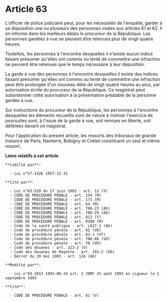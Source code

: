 # Article 63

L'officier de police judiciaire peut, pour les nécessités de l'enquête, garder à sa disposition une ou plusieurs des
personnes visées aux articles 61 et 62. Il en informe dans les meilleurs délais le procureur de la République. Les personnes
gardées à vue ne peuvent être retenues plus de vingt-quatre heures.

Toutefois, les personnes à l'encontre desquelles il n'existe aucun indice faisant présumer qu'elles ont commis ou tenté de
commettre une infraction ne peuvent être retenues que le temps nécessaire à leur déposition.

La garde à vue des personnes à l'encontre desquelles il existe des indices faisant présumer qu'elles ont commis ou tenté de
commettre une infraction peut être prolongée d'un nouveau délai de vingt-quatre heures au plus, par autorisation écrite du
procureur de la République. Ce magistrat peut subordonner cette autorisation à la présentation préalable de la personne
gardée à vue.

Sur instructions du procureur de la République, les personnes à l'encontre desquelles les éléments recueillis sont de nature
à motiver l'exercice de poursuites sont, à l'issue de la garde à vue, soit remises en liberté, soit déférées devant ce
magistrat.

Pour l'application du présent article, les ressorts des tribunaux de grande instance de Paris, Nanterre, Bobigny et Créteil
constituent un seul et même ressort.

**Liens relatifs à cet article**

	**Codifié par**:

	  - Loi n°57-1426 1957-12-31

	**Cité par**:

	  - Loi n°83-520 du 27 juin 1983 - art. 12 (V)
	  - CODE DE PROCEDURE PENALE - art. 154 (M)
	  - CODE DE PROCEDURE PENALE - art. 171 (M)
	  - CODE DE PROCEDURE PENALE - art. 64 (M)
	  - CODE DE PROCEDURE PENALE - art. 706-23 (Ab)
	  - CODE DE PROCEDURE PENALE - art. 706-29 (Ab)
	  - CODE DE PROCEDURE PENALE - art. 812 (V)
	  - CODE DE PROCEDURE PENALE - art. R200 (M)
	  - Code de la santé publique - art. L627-1 (Ab)
	  - Code de procédure pénale - art. 62 (VD)
	  - Code de procédure pénale - art. 63-1 (VT)
	  - Code de procédure pénale - art. 706-88 (VD)
	  - Code de procédure pénale - art. 78 (VD)
	  - Code des douanes - art. 323-2 (V)
	  - Code des douanes de Mayotte - art. 193-2 (VD)
	  - Décret du 20 mai 1903 - art. 124 (Ab)

	**Modifié par**:

	  - Loi n°93-1013 1993-08-24 art. 2 JORF 25 août 1993 en vigueur le 2 septembre 1993

	**Cite**:

	  - CODE DE PROCEDURE PENALE - art. 61 (V)
